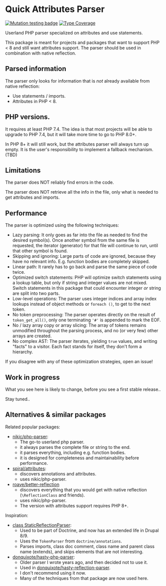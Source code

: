 # Quick Attributes Parser

[![Mutation testing badge](https://img.shields.io/endpoint?style=flat&url=https%3A%2F%2Fbadge-api.stryker-mutator.io%2Fgithub.com%2Fdonquixote%2Fquick-attributes-parser%2Fmaster)](https://dashboard.stryker-mutator.io/reports/github.com/donquixote/quick-attributes-parser/master)
[![Type Coverage](https://shepherd.dev/github/donquixote/quick-attributes-parser/coverage.svg)](https://shepherd.dev/github/donquixote/quick-attributes-parser)

Userland PHP parser specialized on attributes and use statements.

This package is meant for projects and packages that want to support PHP < 8 and still want attributes support.
The parser should be used in combination with native reflection.

## Parsed information
The parser only looks for information that is _not_ already available from native reflection:

- Use statements / imports.
- Attributes in PHP < 8.

## PHP versions.
It requires at least PHP 7.4. The idea is that most projects will be able to upgrade to PHP 7.4, but it will take more time to go to PHP 8.0+.

In PHP 8+ it will still work, but the attributes parser will always turn up empty. It is the user's responsibility to implement a fallback mechanism. (TBD)

## Limitations
The parser does NOT reliably find errors in the code. 

The parser does NOT retrieve all the info in the file, only what is needed to get attributes and imports.

## Performance
The parser is optimized using the following techniques:

- Lazy parsing: It only goes as far into the file as needed to find the desired symbol(s). Once another symbol from the same file is requested, the iterator (generator) for that file will continue to run, until that other symbol is found.
- Skipping and ignoring: Large parts of code are ignored, because they have no relevant info. E.g. function bodies are completely skipped.
- Linear path: It rarely has to go back and parse the same piece of code twice.
- Optimized switch statements: PHP will optimize switch statements using a lookup table, but only if string and integer values are not mixed. Switch statements in this package that could encounter integer _or_ string are split into two parts.
- Low-level operations: The parser uses integer indices and array index lookups instead of object methods or `foreach ()`, to get to the next token.
- No token preprocessing: The parser operates directly on the result of `token_get_all()`, only one terminating `'#'` is appended to mark the EOF.
- No / lazy array copy or array slicing: The array of tokens remains unmodified throughout the parsing process, and no (or very few) other arrays are created.
- No complex AST: The parser iterates, yielding `true` values, and writing "facts" to a visitor. Each fact stands for itself, they don't form a hierarchy.

If you disagree with any of these optimization strategies, open an issue!

## Work in progress
What you see here is likely to change, before you see a first stable release..

Stay tuned..

## Alternatives & similar packages

Related popular packages:
- [nikic/php-parser](https://packagist.org/packages/nikic/php-parser):
  - The go-to userland php parser.
  - it always parses the complete file or string to the end.
  - it parses everything, including e.g. function bodies.
  - it is designed for completeness and maintainability before performance.
- [spiral/attributes](https://packagist.org/packages/spiral/attributes):
  - discovers annotations and attributes.
  - uses nikic/php-parser.
- [roave/better-reflection](https://packagist.org/packages/roave/better-reflection)
  - discovers everything that you would get with native reflection (`\ReflectionClass` and friends).
  - uses nikic/php-parser.
  - The version with attributes support requires PHP 8+.

Inspiration:
- [class StaticReflectionParser](https://git.drupalcode.org/project/drupal/-/blob/9.3.x/core/lib/Drupal/Component/Annotation/Doctrine/StaticReflectionParser.php):
  - Used to be part of Doctrine, and now has an extended life in Drupal 8/9.
  - Uses the `TokenParser` from `doctrine/annotations`.
  - Parses imports, class doc comment, class name and parent class name (extends), and skips elements that are not interesting.
- [donquixote/hasty-php-parser](https://packagist.org/packages/donquixote/hasty-php-parser):
  - Older parser I wrote years ago, and then decided not to use it.
  - Used in [donquixote/hasty-reflection-parser](https://packagist.org/packages/donquixote/hasty-reflection-parser).
  - I don't recommend using it now.
  - Many of the techniques from that package are now used here.
